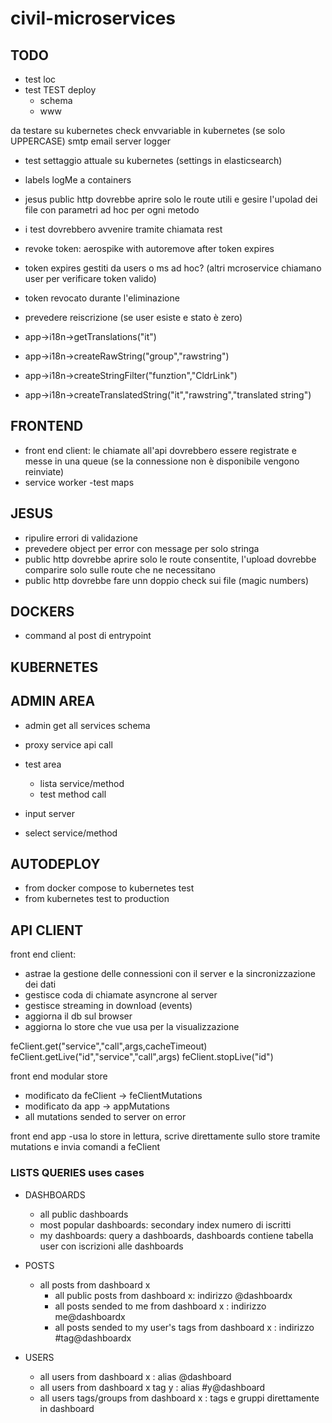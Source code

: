 # civil-microservices

## TODO
- test loc
- test TEST deploy
  - schema
  - www

da testare su kubernetes
check envvariable in kubernetes (se solo UPPERCASE)
smtp email server
logger
  - test settaggio attuale su kubernetes (settings in elasticsearch)
  - labels logMe a containers



- jesus public http dovrebbe aprire solo le route utili e gesire l'upolad dei file con parametri ad hoc per ogni metodo

- i test dovrebbero avvenire tramite chiamata rest

- revoke token: aerospike with autoremove after token expires
- token expires gestiti da users o ms ad hoc? (altri mcroservice chiamano user per verificare token valido)
- token revocato durante l'eliminazione

- prevedere reiscrizione (se user esiste e stato è zero)


- app->i18n->getTranslations("it")
- app->i18n->createRawString("group","rawstring")
- app->i18n->createStringFilter("funztion","CldrLink")
- app->i18n->createTranslatedString("it","rawstring","translated string")



## FRONTEND

- front end client: le chiamate all'api dovrebbero essere registrate e messe in una queue (se la connessione non è disponibile vengono reinviate)
- service worker
-test maps
## JESUS
- ripulire errori di validazione
- prevedere object per error con message per solo stringa
- public http dovrebbe aprire solo le route consentite, l'upload dovrebbe comparire solo sulle route che ne necessitano
- public http dovrebbe fare unn doppio check sui file (magic numbers)

## DOCKERS
- command al post di entrypoint

## KUBERNETES

## ADMIN AREA

- admin get all services schema
- proxy service api call
- test area

  - lista service/method
  - test method call

- input server
- select service/method

## AUTODEPLOY

- from docker compose to kubernetes test
- from kubernetes test to production

## API CLIENT

front end client:

- astrae la gestione delle connessioni con il server e la sincronizzazione dei dati
- gestisce coda di chiamate asyncrone al server
- gestisce streaming in download (events)
- aggiorna il db sul browser
- aggiorna lo store che vue usa per la visualizzazione

feClient.get("service","call",args,cacheTimeout) feClient.getLive("id","service","call",args) feClient.stopLive("id")

front end modular store

- modificato da feClient -> feClientMutations
- modificato da app -> appMutations
- all mutations sended to server on error

front end app -usa lo store in lettura, scrive direttamente sullo store tramite mutations e invia comandi a feClient

### LISTS QUERIES uses cases

- DASHBOARDS
  - all public dashboards
  - most popular dashboards: secondary index numero di iscritti
  - my dashboards: query a dashboards, dashboards contiene tabella user con iscrizioni alle dashboards

- POSTS
  - all posts from dashboard x
    - all public posts from dashboard x: indirizzo @dashboardx
    - all posts sended to me from dashboard x : indirizzo me@dashboardx
    - all posts sended to my user's tags from dashboard x : indirizzo #tag@dashboardx

- USERS

  - all users from dashboard x : alias @dashboard
  - all users from dashboard x tag y : alias #y@dashboard
  - all users tags/groups from dashboard x : tags e gruppi direttamente in dashboard
